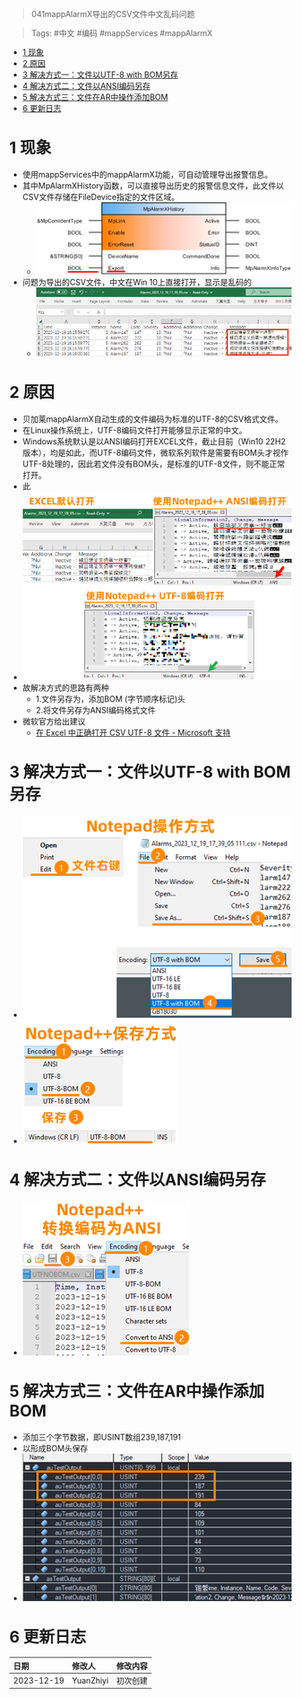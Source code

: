 > 041mappAlarmX导出的CSV文件中文乱码问题

> Tags: #中文 #编码 #mappServices #mappAlarmX

- [1 现象](#1%20%E7%8E%B0%E8%B1%A1)
- [2 原因](#2%20%E5%8E%9F%E5%9B%A0)
- [3 解决方式一：文件以UTF-8 with BOM另存](#3%20%E8%A7%A3%E5%86%B3%E6%96%B9%E5%BC%8F%E4%B8%80%EF%BC%9A%E6%96%87%E4%BB%B6%E4%BB%A5UTF-8%20with%20BOM%E5%8F%A6%E5%AD%98)
- [4 解决方式二：文件以ANSI编码另存](#4%20%E8%A7%A3%E5%86%B3%E6%96%B9%E5%BC%8F%E4%BA%8C%EF%BC%9A%E6%96%87%E4%BB%B6%E4%BB%A5ANSI%E7%BC%96%E7%A0%81%E5%8F%A6%E5%AD%98)
- [5 解决方式三：文件在AR中操作添加BOM](#5%20%E8%A7%A3%E5%86%B3%E6%96%B9%E5%BC%8F%E4%B8%89%EF%BC%9A%E6%96%87%E4%BB%B6%E5%9C%A8AR%E4%B8%AD%E6%93%8D%E4%BD%9C%E6%B7%BB%E5%8A%A0BOM)
- [6 更新日志](#6%20%E6%9B%B4%E6%96%B0%E6%97%A5%E5%BF%97)

# 1 现象

- 使用mappServices中的mappAlarmX功能，可自动管理导出报警信息。
- 其中MpAlarmXHistory函数，可以直接导出历史的报警信息文件，此文件以CSV文件存储在FileDevice指定的文件区域。
    - ![](FILES/041mappAlarmX导出的CSV文件中文乱码问题/image-20231219180943076.png)
- 问题为导出的CSV文件，中文在Win 10上直接打开，显示是乱码的
    - ![](FILES/041mappAlarmX导出的CSV文件中文乱码问题/image-20231219181104956.png)

# 2 原因

- 贝加莱mappAlarmX自动生成的文件编码为标准的UTF-8的CSV格式文件。
- 在Linux操作系统上，UTF-8编码文件打开能够显示正常的中文。
- Windows系统默认是以ANSI编码打开EXCEL文件，截止目前（Win10 22H2版本），均是如此，而UTF-8编码文件，微软系列软件是需要有BOM头才视作UTF-8处理的，因此若文件没有BOM头，是标准的UTF-8文件，则不能正常打开。
- 此
- ![](FILES/041mappAlarmX导出的CSV文件中文乱码问题/image-20231219203221501.png)
- 故解决方式的思路有两种
    - 1.文件另存为，添加BOM (字节顺序标记)头
    - 2.将文件另存为ANSI编码格式文件
- 微软官方给出建议
    - [在 Excel 中正确打开 CSV UTF-8 文件 - Microsoft 支持](https://support.microsoft.com/zh-cn/office/%E5%9C%A8-excel-%E4%B8%AD%E6%AD%A3%E7%A1%AE%E6%89%93%E5%BC%80-csv-utf-8-%E6%96%87%E4%BB%B6-8a935af5-3416-4edd-ba7e-3dfd2bc4a032)

# 3 解决方式一：文件以UTF-8 with BOM另存

- ![](FILES/041mappAlarmX导出的CSV文件中文乱码问题/image-20231219232330900.png)
- ![](FILES/041mappAlarmX导出的CSV文件中文乱码问题/image-20231219231930130.png)

# 4 解决方式二：文件以ANSI编码另存

- ![](FILES/041mappAlarmX导出的CSV文件中文乱码问题/image-20231219232603292.png)

# 5 解决方式三：文件在AR中操作添加BOM

- 添加三个字节数据，即USINT数组239,187,191
- 以形成BOM头保存
- ![](FILES/041mappAlarmX导出的CSV文件中文乱码问题/image-20231219232712103.png)

# 6 更新日志

| 日期     | 修改人     | 修改内容     |
|:-----|:-----|:-----|
| 2023-12-19     | YuanZhiyi     | 初次创建     |
